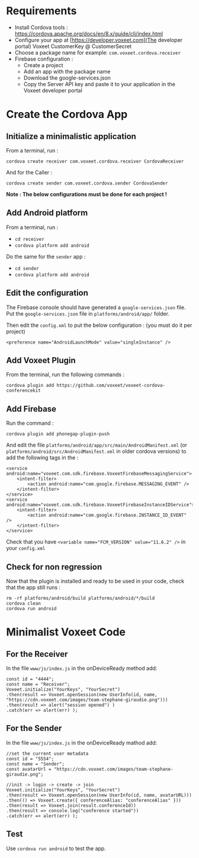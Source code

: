 # Requirements

- Install Cordova tools : https://cordova.apache.org/docs/en/8.x/guide/cli/index.html
- Configure your app at [https://developer.voxeet.com](The developer portal) Voxeet CustomerKey @ CustomerSecret
- Choose a package name for example: `com.voxeet.cordova.receiver`
- Firebase configuration :
  - Create a project
  - Add an app with the package name
  - Download the google-services.json
  - Copy the Server API key and paste it to your application in the Voxeet developer portal

# Create the Cordova App

## Initialize a minimalistic application

From a terminal, run :
```
cordova create receiver com.voxeet.cordova.receiver CordovaReceiver
```

And for the Caller :
```
cordova create sender com.voxeet.cordova.sender CordovaSender
```

**Note : The below configurations must be done for each project !**

## Add Android platform

From a terminal, run :
  - `cd receiver`
  - `cordova platform add android`

Do the same for the `sender` app :
  - `cd sender`
  - `cordova platform add android`


## Edit the configuration

The Firebase console should have generated a `google-services.json` file. Put the `google-services.json` file in `platforms/android/app/` folder.

Then edit the `config.xml` to put the below configuration : (you must do it per project)

```
<preference name="AndroidLaunchMode" value="singleInstance" />
```

## Add Voxeet Plugin

From the terminal, run the following commands :

```
cordova plugin add https://github.com/voxeet/voxeet-cordova-conferencekit
```

## Add Firebase

Run the command :
```
cordova plugin add phonegap-plugin-push
```

And edit the file `platforms/android/app/src/main/AndroidManifest.xml` (or `platforms/android/src/AndroidManifest.xml` in older cordova versions) to add the following tags in the *<application />* :

```
<service android:name="voxeet.com.sdk.firebase.VoxeetFirebaseMessagingService">
    <intent-filter>
        <action android:name="com.google.firebase.MESSAGING_EVENT" />
    </intent-filter>
</service>
<service android:name="voxeet.com.sdk.firebase.VoxeetFirebaseInstanceIDService">
    <intent-filter>
        <action android:name="com.google.firebase.INSTANCE_ID_EVENT" />
    </intent-filter>
</service>
```

Check that you have `<variable name="FCM_VERSION" value="11.6.2" />` in your `config.xml`

## Check for non regression

Now that the plugin is installed and ready to be used in your code, check that the app still runs :

```
rm -rf platforms/android/build platforms/android/*/build
cordova clean
cordova run android
```

# Minimalist Voxeet Code


## For the Receiver

In the file `www/js/index.js` in the onDeviceReady method add:

```
const id = "4444";
const name = "Receiver";
Voxeet.initialize("YourKeys", "YourSecret")
.then(result => Voxeet.openSession(new UserInfo(id, name, "https://cdn.voxeet.com/images/team-stephane-giraudie.png")))
.then(result => alert("session opened") )
.catch(err => alert(err) );
```

## For the Sender

In the file `www/js/index.js` in the onDeviceReady mathod add:

```
//set the current user metadata
const id = "5554";
const name = "Sender";
const avatarUrl = "https://cdn.voxeet.com/images/team-stephane-giraudie.png";

//init -> login -> create -> join
Voxeet.initialize("YourKeys", "YourSecret")
.then(result => Voxeet.openSession(new UserInfo(id, name, avatarURL)))
.then(() => Voxeet.create({ conferenceAlias: "conferenceAlias" }))
.then(result => Voxeet.join(result.conferenceId))
.then(result => console.log("conference started"))
.catch(err => alert(err) );
```

## Test

Use `cordova run android` to test the app.

